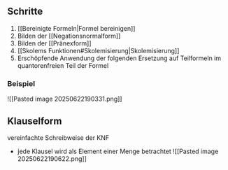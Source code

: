 ## Schritte
1. [[Bereinigte Formeln|Formel bereinigen]]
2. Bilden der [[Negationsnormalform]] 
3. Bilden der [[Pränexform]] 
4. [[Skolems Funktionen#Skolemisierung|Skolemisierung]] 
5. Erschöpfende Anwendung der folgenden Ersetzung auf Teilformeln im quantorenfreien Teil der Formel
### Beispiel
![[Pasted image 20250622190331.png]]

## Klauselform
vereinfachte Schreibweise der KNF
- jede Klausel wird als Element einer Menge betrachtet
![[Pasted image 20250622190622.png]]